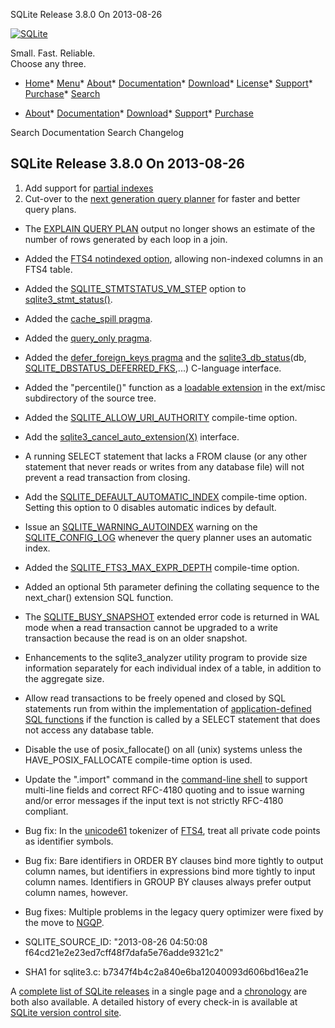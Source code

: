 




SQLite Release 3\.8\.0 On 2013\-08\-26




[![SQLite](../images/sqlite370_banner.gif)](../index.html)


Small. Fast. Reliable.  
Choose any three.


* [Home](../index.html)* [Menu](javascript:void(0))* [About](../about.html)* [Documentation](../docs.html)* [Download](../download.html)* [License](../copyright.html)* [Support](../support.html)* [Purchase](../prosupport.html)* [Search](javascript:void(0))




* [About](../about.html)* [Documentation](../docs.html)* [Download](../download.html)* [Support](../support.html)* [Purchase](../prosupport.html)






Search Documentation
Search Changelog







## SQLite Release 3\.8\.0 On 2013\-08\-26

1. Add support for [partial indexes](../partialindex.html)
2. Cut\-over to the [next generation query planner](../queryplanner-ng.html) for faster and better query plans.
- The [EXPLAIN QUERY PLAN](../eqp.html) output no longer shows an estimate of the number of
 rows generated by each loop in a join.
- Added the [FTS4 notindexed option](../fts3.html#fts4notindexed), allowing non\-indexed columns in an FTS4 table.
- Added the [SQLITE\_STMTSTATUS\_VM\_STEP](../c3ref/c_stmtstatus_counter.html#sqlitestmtstatusvmstep) option to [sqlite3\_stmt\_status()](../c3ref/stmt_status.html).
- Added the [cache\_spill pragma](../pragma.html#pragma_cache_spill).
- Added the [query\_only pragma](../pragma.html#pragma_query_only).
- Added the [defer\_foreign\_keys pragma](../pragma.html#pragma_defer_foreign_keys) and the
 [sqlite3\_db\_status](../c3ref/db_status.html)(db, [SQLITE\_DBSTATUS\_DEFERRED\_FKS](../c3ref/c_dbstatus_options.html#sqlitedbstatusdeferredfks),...) C\-language interface.
- Added the "percentile()" function as a [loadable extension](../loadext.html) in the ext/misc
 subdirectory of the source tree.
- Added the [SQLITE\_ALLOW\_URI\_AUTHORITY](../compile.html#allow_uri_authority) compile\-time option.
- Add the [sqlite3\_cancel\_auto\_extension(X)](../c3ref/cancel_auto_extension.html) interface.
- A running SELECT statement that lacks a FROM clause (or any other statement that
 never reads or writes from any database file) will not prevent a read
 transaction from closing.
- Add the [SQLITE\_DEFAULT\_AUTOMATIC\_INDEX](../compile.html#default_automatic_index) compile\-time option. Setting this option
 to 0 disables automatic indices by default.
- Issue an [SQLITE\_WARNING\_AUTOINDEX](../rescode.html#warning_autoindex) warning on the [SQLITE\_CONFIG\_LOG](../c3ref/c_config_covering_index_scan.html#sqliteconfiglog) whenever
 the query planner uses an automatic index.
- Added the [SQLITE\_FTS3\_MAX\_EXPR\_DEPTH](../compile.html#fts3_max_expr_depth) compile\-time option.
- Added an optional 5th parameter defining the collating sequence to the
 next\_char() extension SQL function.
- The [SQLITE\_BUSY\_SNAPSHOT](../rescode.html#busy_snapshot) extended error code is returned in WAL mode when
 a read transaction cannot be upgraded to a write transaction because the read is
 on an older snapshot.
- Enhancements to the sqlite3\_analyzer utility program to provide size
 information separately for each individual index of a table, in addition to
 the aggregate size.
- Allow read transactions to be freely opened and closed by SQL statements run
 from within the implementation of [application\-defined SQL functions](../appfunc.html) if the
 function is called by a SELECT statement that does not access any database table.
- Disable the use of posix\_fallocate() on all (unix) systems unless the
 HAVE\_POSIX\_FALLOCATE compile\-time option is used.
- Update the ".import" command in the [command\-line shell](../cli.html) to support multi\-line
 fields and correct RFC\-4180 quoting and to issue warning and/or error messages
 if the input text is not strictly RFC\-4180 compliant.
- Bug fix: In the [unicode61](../fts3.html#unicode61) tokenizer of [FTS4](../fts3.html#fts4), treat all private code points
 as identifier symbols.
- Bug fix: Bare identifiers in ORDER BY clauses bind more tightly to output column
 names, but identifiers in expressions bind more tightly to input column names.
 Identifiers in GROUP BY clauses always prefer output column names, however.
- Bug fixes: Multiple problems in the legacy query optimizer were fixed by the
 move to [NGQP](../queryplanner-ng.html).

- SQLITE\_SOURCE\_ID:
 "2013\-08\-26 04:50:08 f64cd21e2e23ed7cff48f7dafa5e76adde9321c2"
- SHA1 for sqlite3\.c: b7347f4b4c2a840e6ba12040093d606bd16ea21e



A [complete list of SQLite releases](../changes.html)
 in a single page and a [chronology](../chronology.html) are both also available.
 A detailed history of every
 check\-in is available at
 [SQLite version control site](https://www.sqlite.org/src/timeline).



